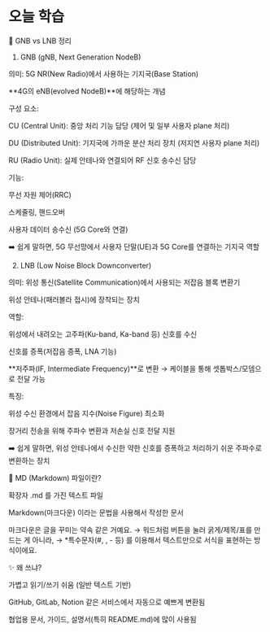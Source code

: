 # 오늘 학습

📡 GNB vs LNB 정리
1. GNB (gNB, Next Generation NodeB)

의미: 5G NR(New Radio)에서 사용하는 기지국(Base Station)

**4G의 eNB(evolved NodeB)**에 해당하는 개념

구성 요소:

CU (Central Unit): 중앙 처리 기능 담당 (제어 및 일부 사용자 plane 처리)

DU (Distributed Unit): 기지국에 가까운 분산 처리 장치 (저지연 사용자 plane 처리)

RU (Radio Unit): 실제 안테나와 연결되어 RF 신호 송수신 담당

기능:

무선 자원 제어(RRC)

스케줄링, 핸드오버

사용자 데이터 송수신 (5G Core와 연결)

➡️ 쉽게 말하면, 5G 무선망에서 사용자 단말(UE)과 5G Core를 연결하는 기지국 역할

2. LNB (Low Noise Block Downconverter)

의미: 위성 통신(Satellite Communication)에서 사용되는 저잡음 블록 변환기

위성 안테나(패러볼라 접시)에 장착되는 장치

역할:

위성에서 내려오는 고주파(Ku-band, Ka-band 등) 신호를 수신

신호를 증폭(저잡음 증폭, LNA 기능)

**저주파(IF, Intermediate Frequency)**로 변환 → 케이블을 통해 셋톱박스/모뎀으로 전달 가능

특징:

위성 수신 환경에서 잡음 지수(Noise Figure) 최소화

장거리 전송을 위해 주파수 변환과 저손실 신호 전달 지원

➡️ 쉽게 말하면, 위성 안테나에서 수신한 약한 신호를 증폭하고 처리하기 쉬운 주파수로 변환하는 장치

📄 MD (Markdown) 파일이란?

확장자 .md 를 가진 텍스트 파일

Markdown(마크다운) 이라는 문법을 사용해서 작성한 문서

마크다운은 글을 꾸미는 약속 같은 거예요.
→ 워드처럼 버튼을 눌러 굵게/제목/표를 만드는 게 아니라,
→ *특수문자(#, , - 등) 를 이용해서 텍스트만으로 서식을 표현하는 방식이에요.

✨ 왜 쓰냐?

가볍고 읽기/쓰기 쉬움 (일반 텍스트 기반)

GitHub, GitLab, Notion 같은 서비스에서 자동으로 예쁘게 변환됨

협업용 문서, 가이드, 설명서(특히 README.md)에 많이 사용됨
